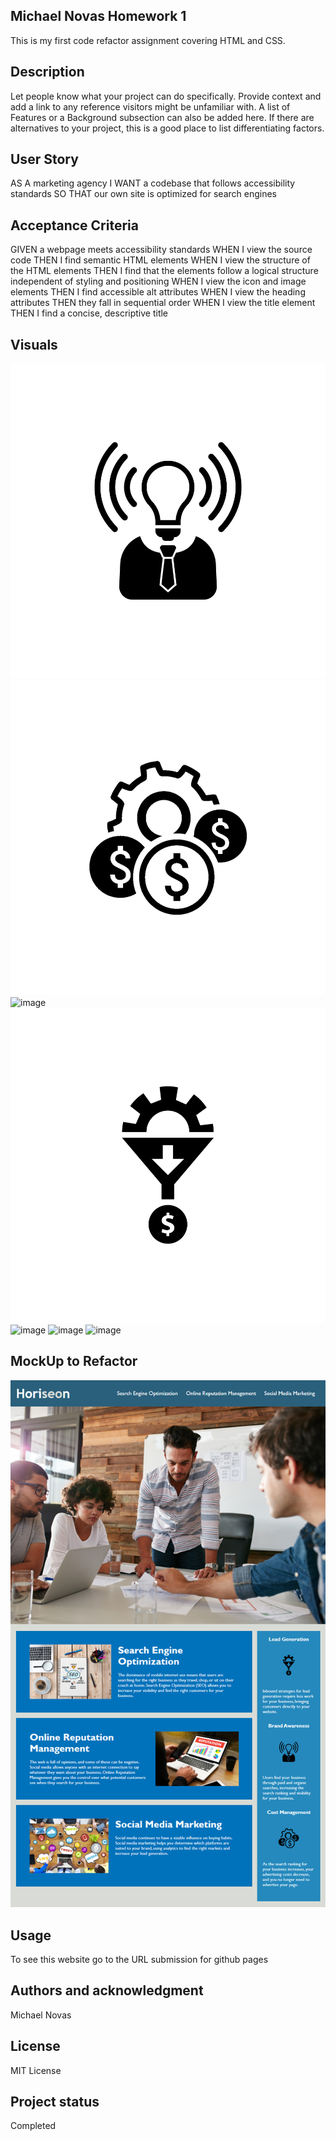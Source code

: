 
## Michael Novas Homework 1

This is my first code refactor assignment covering HTML and CSS.

## Description
Let people know what your project can do specifically. Provide context and add a link to any reference visitors might be unfamiliar with. A list of Features or a Background subsection can also be added here. If there are alternatives to your project, this is a good place to list differentiating factors.

## User Story

AS A marketing agency
I WANT a codebase that follows accessibility standards
SO THAT our own site is optimized for search engines


## Acceptance Criteria

GIVEN a webpage meets accessibility standards
WHEN I view the source code
THEN I find semantic HTML elements
WHEN I view the structure of the HTML elements
THEN I find that the elements follow a logical structure independent of styling and positioning
WHEN I view the icon and image elements
THEN I find accessible alt attributes
WHEN I view the heading attributes
THEN they fall in sequential order
WHEN I view the title element
THEN I find a concise, descriptive title

## Visuals
![image](assets\images\brand-awareness.png)
![image](assets\images\cost-management.png)
![image](assets\images\digital-marketing-meeting.jpg)
![image](assets\images\lead-generation.png)
![image](assets\images\online-reputation-management.jpg)
![image](assets\images\search-engine-optimization.jpg)
![image](assets\images\social-media-marketing.jpg)

## MockUp to Refactor

![image](MockUp90%Goal\01-html-css-git-homework-demo.png)

## Usage
To see this website go to the URL submission for github pages

## Authors and acknowledgment
Michael Novas

## License
MIT License

## Project status
Completed

